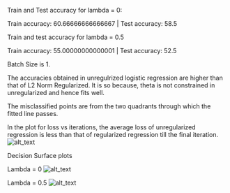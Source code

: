 Train and Test accuracy for lambda = 0:

Train accuracy:  60.66666666666667 | Test accuracy:  58.5

Train and test accuracy for lambda = 0.5

Train accuracy:  55.00000000000001 | Test accuracy:  52.5

Batch Size is 1.

The accuracies obtained in unregulrized logistic regression are higher than that of L2 Norm Regularized. It is so because, theta is not constrained in unregularized and hence fits well. 

The misclassified points are from the two quadrants through which the fitted line passes. 


In the plot for loss vs iterations, the average loss of unregularized regression is less than that of regularized regression till the final iteration. 
![alt_text](https://github.com/ES654/assignment-3-sresth-pradip-arpita/blob/main/loss_comparison.png)

Decision Surface plots

Lambda = 0
![alt_text](https://github.com/ES654/assignment-3-sresth-pradip-arpita/blob/main/lr_lamda_0.png)

Lambda = 0.5
![alt_text](https://github.com/ES654/assignment-3-sresth-pradip-arpita/blob/main/lr_lamda.png)
